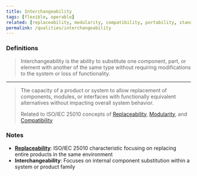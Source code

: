 ```yaml
---
title: Interchangeability
tags: [flexible, operable]
related: [replaceability, modularity, compatibility, portability, standard-compliance, configurability, composability, flexibility]
permalink: /qualities/interchangeability
---
```


### Definitions

> Interchangeability is the ability to substitute one component, part, or element with another of the same type without requiring modifications to the system or loss of functionality.

<hr class="with-no-margin"/>

> The capacity of a product or system to allow replacement of components, modules, or interfaces with functionally equivalent alternatives without impacting overall system behavior.
>
> Related to ISO/IEC 25010 concepts of [Replaceability](/qualities/replaceability), [Modularity](/qualities/modularity), and [Compatibility](/qualities/compatibility)


### Notes

- **[Replaceability](/qualities/replaceability)**: ISO/IEC 25010 characteristic focusing on replacing entire products in the same environment
- **Interchangeability**: Focuses on internal component substitution within a system or product family
